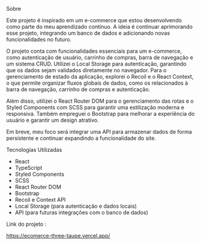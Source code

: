 Sobre

Este projeto é inspirado em um e-commerce que estou desenvolvendo como parte do meu aprendizado contínuo. A ideia é continuar aprimorando esse projeto, integrando um banco de dados e adicionando novas funcionalidades no futuro.

O projeto conta com funcionalidades essenciais para um e-commerce, como autenticação de usuário, carrinho de compras, barra de navegação e um sistema CRUD. Utilizei o Local Storage para autenticação, garantindo que os dados sejam validados diretamente no navegador. Para o gerenciamento de estado da aplicação, explorei o Recoil e o React Context, o que permite organizar fluxos globais de dados, como os relacionados à barra de navegação, carrinho de compras e autenticação.

Além disso, utilizei o React Router DOM para o gerenciamento das rotas e o Styled Components com SCSS para garantir uma estilização moderna e responsiva. Também empreguei o Bootstrap para melhorar a experiência do usuário e garantir um design atrativo.

Em breve, meu foco será integrar uma API para armazenar dados de forma persistente e continuar expandindo a funcionalidade do site.

Tecnologias Utilizadas
	

- React
- TypeScript
- Styled Components
- SCSS
- React Router DOM
- Bootstrap
- Recoil e Context API
- Local Storage (para autenticação e dados locais)
- API (para futuras integrações com o banco de dados)

Link do projeto :

https://ecomerce-three-taupe.vercel.app/